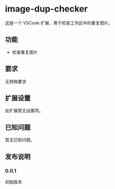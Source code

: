 # image-dup-checker

这是一个 VSCode 扩展，用于检查工作区中的重复图片。

## 功能

* 检查重复图片

## 要求

无特殊要求

## 扩展设置

此扩展暂无设置项。

## 已知问题

暂无已知问题。

## 发布说明

### 0.0.1

初始版本

